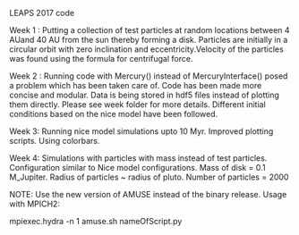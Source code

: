 LEAPS 2017 code

Week 1 : Putting a collection of test particles at random locations between 4 AUand 40 AU from the sun thereby forming a disk.
Particles are initially in a circular orbit with zero inclination and eccentricity.Velocity of the particles was found using the formula for centrifugal force.

Week 2 : Running code with Mercury() instead of MercuryInterface() posed a problem which has been taken care of. Code has been made 
more concise and modular. Data is being stored in hdf5 files instead of plotting them directly. Please see week folder for more details. Different initial conditions based on the nice model have been followed.

Week 3: Running nice model simulations upto 10 Myr. Improved plotting scripts. Using colorbars.

Week 4: Simulations with particles with mass instead of test particles. Configuration similar to Nice model configurations. Mass of disk = 0.1 M_Jupiter.
Radius of particles ~ radius of pluto. Number of particles = 2000


NOTE: Use the new version of AMUSE instead of the binary release.
Usage with MPICH2: 

mpiexec.hydra -n 1 amuse.sh nameOfScript.py


